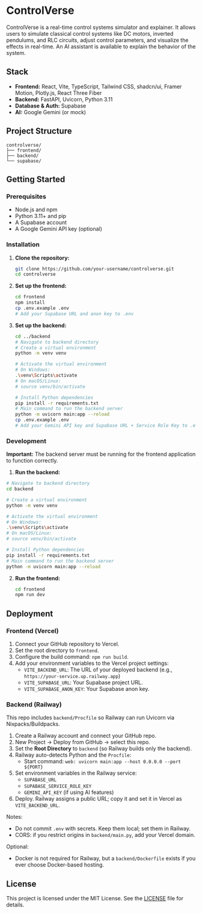 # ControlVerse

ControlVerse is a real-time control systems simulator and explainer. It allows users to simulate classical control systems like DC motors, inverted pendulums, and RLC circuits, adjust control parameters, and visualize the effects in real-time. An AI assistant is available to explain the behavior of the system.

## Stack

-   **Frontend:** React, Vite, TypeScript, Tailwind CSS, shadcn/ui, Framer Motion, Plotly.js, React Three Fiber
-   **Backend:** FastAPI, Uvicorn, Python 3.11
-   **Database & Auth:** Supabase
-   **AI:** Google Gemini (or mock)

## Project Structure

```
controlverse/
├── frontend/
├── backend/
└── supabase/
```

## Getting Started

### Prerequisites

-   Node.js and npm
-   Python 3.11+ and pip
-   A Supabase account
-   A Google Gemini API key (optional)

### Installation

1.  **Clone the repository:**
    ```bash
    git clone https://github.com/your-username/controlverse.git
    cd controlverse
    ```

2.  **Set up the frontend:**
    ```bash
    cd frontend
    npm install
    cp .env.example .env
    # Add your Supabase URL and anon key to .env
    ```

3.  **Set up the backend:**
    ```bash
    cd ../backend
    # Navigate to backend directory
    # Create a virtual environment
    python -m venv venv

    # Activate the virtual environment
    # On Windows:
    .\venv\Scripts\activate
    # On macOS/Linux:
    # source venv/bin/activate

    # Install Python dependencies
    pip install -r requirements.txt
    # Main command to run the backend server
    python -m uvicorn main:app --reload 
    cp .env.example .env
    # Add your Gemini API key and Supabase URL + Service Role Key to .env
    ```

### Development

**Important:** The backend server must be running for the frontend application to function correctly.

1.  **Run the backend:**
   ```bash
  # Navigate to backend directory
  cd backend

  # Create a virtual environment
  python -m venv venv

  # Activate the virtual environment
  # On Windows:
  .\venv\Scripts\activate
  # On macOS/Linux:
  # source venv/bin/activate

  # Install Python dependencies
  pip install -r requirements.txt
  # Main command to run the backend server
  python -m uvicorn main:app --reload 
  ```

2.  **Run the frontend:**
    ```bash
    cd frontend
    npm run dev
    ```

## Deployment

### Frontend (Vercel)

1.  Connect your GitHub repository to Vercel.
2.  Set the root directory to `frontend`.
3.  Configure the build command: `npm run build`.
4.  Add your environment variables to the Vercel project settings:
    -   `VITE_BACKEND_URL`: The URL of your deployed backend (e.g., `https://your-service.up.railway.app`)
    -   `VITE_SUPABASE_URL`: Your Supabase project URL.
    -   `VITE_SUPABASE_ANON_KEY`: Your Supabase anon key.

### Backend (Railway)

This repo includes `backend/Procfile` so Railway can run Uvicorn via Nixpacks/Buildpacks.

1.  Create a Railway account and connect your GitHub repo.
2.  New Project → Deploy from GitHub → select this repo.
3.  Set the __Root Directory__ to `backend` (so Railway builds only the backend).
4.  Railway auto-detects Python and the `Procfile`:
    - Start command: `web: uvicorn main:app --host 0.0.0.0 --port ${PORT}`
5.  Set environment variables in the Railway service:
    - `SUPABASE_URL`
    - `SUPABASE_SERVICE_ROLE_KEY`
    - `GEMINI_API_KEY` (if using AI features)
6.  Deploy. Railway assigns a public URL; copy it and set it in Vercel as `VITE_BACKEND_URL`.

Notes:
- Do not commit `.env` with secrets. Keep them local; set them in Railway.
- CORS: if you restrict origins in `backend/main.py`, add your Vercel domain.

Optional:
- Docker is not required for Railway, but a `backend/Dockerfile` exists if you ever choose Docker-based hosting.

## License

This project is licensed under the MIT License. See the [LICENSE](LICENSE) file for details.
